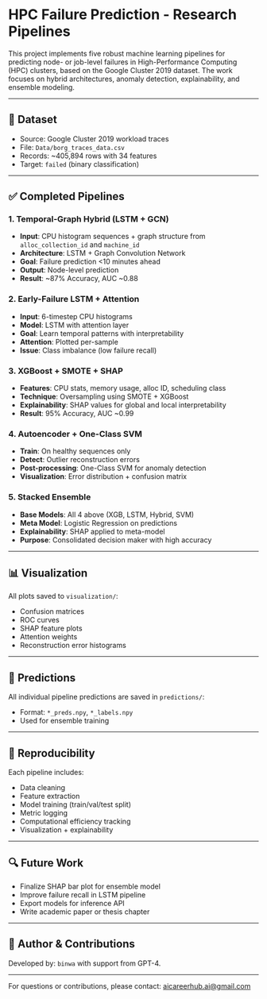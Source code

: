 # HPC Failure Prediction - Research Pipelines

This project implements five robust machine learning pipelines for predicting node- or job-level failures in High-Performance Computing (HPC) clusters, based on the Google Cluster 2019 dataset. The work focuses on hybrid architectures, anomaly detection, explainability, and ensemble modeling.

---

## 📁 Dataset

* Source: Google Cluster 2019 workload traces
* File: `Data/borg_traces_data.csv`
* Records: \~405,894 rows with 34 features
* Target: `failed` (binary classification)

---

## ✅ Completed Pipelines

### 1. Temporal-Graph Hybrid (LSTM + GCN)

* **Input**: CPU histogram sequences + graph structure from `alloc_collection_id` and `machine_id`
* **Architecture**: LSTM + Graph Convolution Network
* **Goal**: Failure prediction <10 minutes ahead
* **Output**: Node-level prediction
* **Result**: \~87% Accuracy, AUC \~0.88

### 2. Early-Failure LSTM + Attention

* **Input**: 6-timestep CPU histograms
* **Model**: LSTM with attention layer
* **Goal**: Learn temporal patterns with interpretability
* **Attention**: Plotted per-sample
* **Issue**: Class imbalance (low failure recall)

### 3. XGBoost + SMOTE + SHAP

* **Features**: CPU stats, memory usage, alloc ID, scheduling class
* **Technique**: Oversampling using SMOTE + XGBoost
* **Explainability**: SHAP values for global and local interpretability
* **Result**: 95% Accuracy, AUC \~0.99

### 4. Autoencoder + One-Class SVM

* **Train**: On healthy sequences only
* **Detect**: Outlier reconstruction errors
* **Post-processing**: One-Class SVM for anomaly detection
* **Visualization**: Error distribution + confusion matrix

### 5. Stacked Ensemble

* **Base Models**: All 4 above (XGB, LSTM, Hybrid, SVM)
* **Meta Model**: Logistic Regression on predictions
* **Explainability**: SHAP applied to meta-model
* **Purpose**: Consolidated decision maker with high accuracy

---

## 📊 Visualization

All plots saved to `visualization/`:

* Confusion matrices
* ROC curves
* SHAP feature plots
* Attention weights
* Reconstruction error histograms

---

## 💾 Predictions

All individual pipeline predictions are saved in `predictions/`:

* Format: `*_preds.npy`, `*_labels.npy`
* Used for ensemble training

---

## 🧪 Reproducibility

Each pipeline includes:

* Data cleaning
* Feature extraction
* Model training (train/val/test split)
* Metric logging
* Computational efficiency tracking
* Visualization + explainability

---

## 🔍 Future Work

* Finalize SHAP bar plot for ensemble model
* Improve failure recall in LSTM pipeline
* Export models for inference API
* Write academic paper or thesis chapter

---

## 🧠 Author & Contributions

Developed by: `binwa` with support from GPT-4.

---

For questions or contributions, please contact: [aicareerhub.ai@gmail.com](mailto:aicareerhub.ai@gmail.com)
